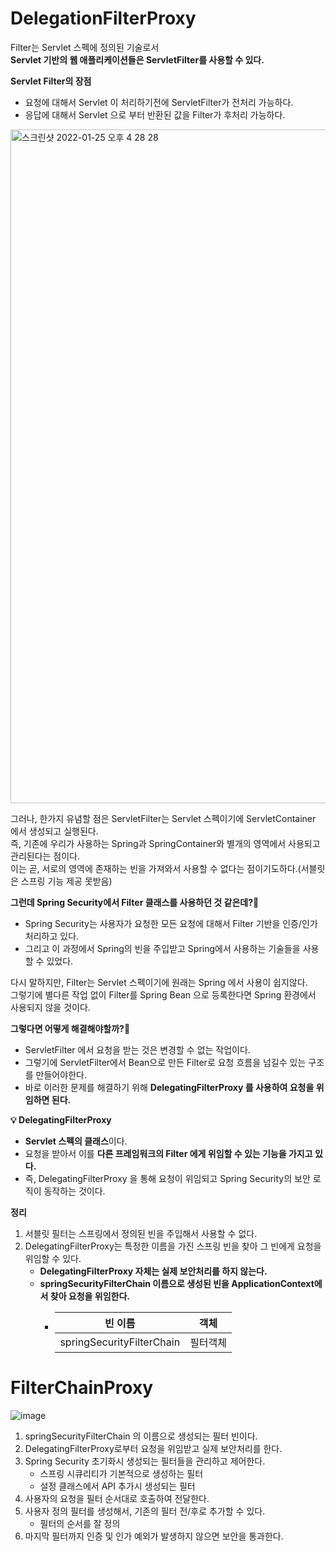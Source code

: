 # DelegationFilterProxy
      
Filter는 Servlet 스펙에 정의된 기술로서         
**Servlet 기반의 웹 애플리케이션들은 ServletFilter를 사용할 수 있다.**          

**Servlet Filter의 장점**
* 요청에 대해서 Servlet 이 처리하기전에 ServletFilter가 전처리 가능하다.    
* 응답에 대해서 Servlet 으로 부터 반환된 값을 Filter가 후처리 가능하다.             
    
<img width="1078" alt="스크린샷 2022-01-25 오후 4 28 28" src="https://user-images.githubusercontent.com/50267433/150930780-fa0adc81-573e-4d9f-bfb3-51a0b656d2fd.png">
  
그러나, 한가지 유념할 점은 ServletFilter는 Servlet 스펙이기에 ServletContainer 에서 생성되고 실행된다.        
즉, 기존에 우리가 사용하는 Spring과 SpringContainer와 별개의 영역에서 사용되고 관리된다는 점이다.     
이는 곧, 서로의 영역에 존재하는 빈을 가져와서 사용할 수 없다는 점이기도하다.(서블릿은 스프링 기능 제공 못받음)  
  
**그런데 Spring Security에서 Filter 클래스를 사용하던 것 같은데?🤔**       
* Spring Security는 사용자가 요청한 모든 요청에 대해서 Filter 기반을 인증/인가 처리하고 있다.      
* 그리고 이 과정에서 Spring의 빈을 주입받고 Spring에서 사용하는 기술들을 사용할 수 있었다.   
   
다시 말하지만, Filter는 Servlet 스펙이기에 원래는 Spring 에서 사용이 쉽지않다.       
그렇기에 별다른 작업 없이 Filter를 Spring Bean 으로 등록한다면 Spring 환경에서 사용되지 않을 것이다.  
     
**그렇다면 어떻게 해결해야할까?🤔**   
* ServletFilter 에서 요청을 받는 것은 변경할 수 없는 작업이다.       
* 그렇기에 ServletFilter에서 Bean으로 만든 Filter로 요청 흐름을 넘길수 있는 구조를 만들어야한다.      
* 바로 이러한 문제를 해결하기 위해 **DelegatingFilterProxy 를 사용하여 요청을 위임하면 된다.**      
           
**💡 DelegatingFilterProxy**           
* **Servlet 스펙의 클래스**이다.                  
* 요청을 받아서 이를 **다른 프레임워크의 Filter 에게 위임할 수 있는 기능을 가지고 있다.**            
* 즉, DelegatingFilterProxy 을 통해 요청이 위임되고 Spring Security의 보안 로직이 동작하는 것이다.     
  
**정리**     
1. 서블릿 필터는 스프링에서 정의된 빈을 주입해서 사용할 수 없다.        
2. DelegatingFilterProxy는 특정한 이름을 가진 스프링 빈을 찾아 그 빈에게 요청을 위임할 수 있다.    
    * **DelegatingFilterProxy 자체는 실제 보안처리를 하지 않는다.**        
    * **springSecurityFilterChain 이름으로 생성된 빈을 ApplicationContext에서 찾아 요청을 위임한다.**      
        * |빈 이름|객체|
          |-----|----|
          |springSecurityFilterChain|필터객체|


# FilterChainProxy 

![image](https://user-images.githubusercontent.com/50267433/152535873-18a0a780-9c38-4f5d-896c-7df549669429.png)

1. springSecurityFilterChain 의 이름으로 생성되는 필터 빈이다.     
2. DelegatingFilterProxy로부터 요청을 위임받고 실제 보안처리를 한다.      
3. Spring Security 초기화시 생성되는 필터들을 관리하고 제어한다.  
    * 스프링 시큐리티가 기본적으로 생성하는 필터
    * 설정 클래스에서 API 추가시 생성되는 필터
4. 사용자의 요청을 필터 순서대로 호출하여 전달한다.  
5. 사용자 정의 필터를 생성해서, 기존의 필터 전/후로 추가할 수 있다.  
    * 필터의 순서를 잘 정의 
6. 마지막 필터까지 인증 및 인가 예외가 발생하지 않으면 보안을 통과한다.  







